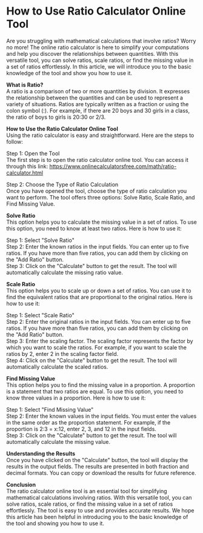How to Use Ratio Calculator Online Tool
=======================================

Are you struggling with mathematical calculations that involve ratios? Worry no more! The online ratio calculator is here to simplify your computations and help you discover the relationships between quantities. With this versatile tool, you can solve ratios, scale ratios, or find the missing value in a set of ratios effortlessly. In this article, we will introduce you to the basic knowledge of the tool and show you how to use it.

**What is Ratio?**  
A ratio is a comparison of two or more quantities by division. It expresses the relationship between the quantities and can be used to represent a variety of situations. Ratios are typically written as a fraction or using the colon symbol (:). For example, if there are 20 boys and 30 girls in a class, the ratio of boys to girls is 20:30 or 2/3.

**How to Use the Ratio Calculator Online Tool**  
Using the ratio calculator is easy and straightforward. Here are the steps to follow:

Step 1: Open the Tool  
The first step is to open the ratio calculator online tool. You can access it through this link: <https://www.onlinecalculatorsfree.com/math/ratio-calculator.html>

Step 2: Choose the Type of Ratio Calculation  
Once you have opened the tool, choose the type of ratio calculation you want to perform. The tool offers three options: Solve Ratio, Scale Ratio, and Find Missing Value.

**Solve Ratio**  
This option helps you to calculate the missing value in a set of ratios. To use this option, you need to know at least two ratios. Here is how to use it:

Step 1: Select "Solve Ratio"   
Step 2: Enter the known ratios in the input fields. You can enter up to five ratios. If you have more than five ratios, you can add them by clicking on the "Add Ratio" button.   
Step 3: Click on the "Calculate" button to get the result. The tool will automatically calculate the missing ratio value.

**Scale Ratio**  
This option helps you to scale up or down a set of ratios. You can use it to find the equivalent ratios that are proportional to the original ratios. Here is how to use it:

Step 1: Select "Scale Ratio"   
Step 2: Enter the original ratios in the input fields. You can enter up to five ratios. If you have more than five ratios, you can add them by clicking on the "Add Ratio" button.   
Step 3: Enter the scaling factor. The scaling factor represents the factor by which you want to scale the ratios. For example, if you want to scale the ratios by 2, enter 2 in the scaling factor field.   
Step 4: Click on the "Calculate" button to get the result. The tool will automatically calculate the scaled ratios.

**Find Missing Value**  
This option helps you to find the missing value in a proportion. A proportion is a statement that two ratios are equal. To use this option, you need to know three values in a proportion. Here is how to use it:

Step 1: Select "Find Missing Value"   
Step 2: Enter the known values in the input fields. You must enter the values in the same order as the proportion statement. For example, if the proportion is 2:3 = x:12, enter 2, 3, and 12 in the input fields.  
Step 3: Click on the "Calculate" button to get the result. The tool will automatically calculate the missing value.

**Understanding the Results**  
Once you have clicked on the "Calculate" button, the tool will display the results in the output fields. The results are presented in both fraction and decimal formats. You can copy or download the results for future reference.

**Conclusion**  
The ratio calculator online tool is an essential tool for simplifying mathematical calculations involving ratios. With this versatile tool, you can solve ratios, scale ratios, or find the missing value in a set of ratios effortlessly. The tool is easy to use and provides accurate results. We hope this article has been helpful in introducing you to the basic knowledge of the tool and showing you how to use it.